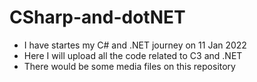 # CSharp-and-dotNET
- I have startes my C# and .NET journey on 11 Jan 2022
- Here I will upload all the code related to C3 and .NET
- There would be some media files on this repository
